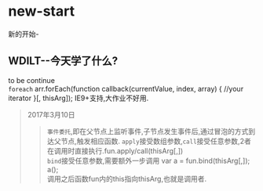 # new-start
新的开始-

WDILT--今天学了什么?
------

to be continue<br>
`foreach`
arr.forEach(function callback(currentValue, index, array) {
    //your iterator
}[, thisArg]); IE9+支持,大作业不好用.<br>
>2017年3月10日<br>
>>`事件委托`,即在父节点上监听事件,子节点发生事件后,通过冒泡的方式到达父节点,触发相应函数.
>>`apply`接受数组参数,`call`接受任意参数,2者在调用时直接执行.fun.apply/call(thisArg[,])<br>
>>`bind`接受任意参数,需要额外一步调用 var a = fun.bind(thisArg[,]); a();<br>
>>调用之后函数fun内的this指向thisArg,也就是调用者.